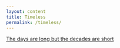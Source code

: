 ```yaml
---
layout: content
title: Timeless
permalink: /timeless/
---
```


<a href="https://blog.samaltman.com/the-days-are-long-but-the-decades-are-short">The days are long but the decades are short</a>
